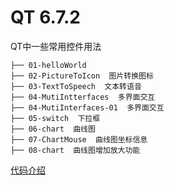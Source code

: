 # QT 6.7.2
QT中一些常用控件用法
```
├── 01-helloWorld  
├── 02-PictureToIcon  图片转换图标
├── 03-TextToSpeech  文本转语音
├── 04-MutiIntterfaces  多界面交互
├── 04-MutiInterfaces-01  多界面交互
├── 05-switch  下拉框
├── 06-chart  曲线图
├── 07-ChartMouse  曲线图坐标信息
├── 08-chart  曲线图增加放大功能
```
[代码介绍](https://blog.csdn.net/shilichangtin/article/details/140526577)
